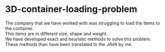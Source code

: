 # 3D-container-loading-problem
The company that we have worked with was struggling to load the items to the container. <br />
This items are in different size, shape and weight. <br />
We have developed exact and heuristic methods to solve this problem.<br />
These methods than have been translated to the JAVA by me. 
